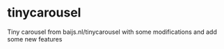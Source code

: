 tinycarousel
============

Tiny carousel from baijs.nl/tinycarousel with some modifications and add some new features
